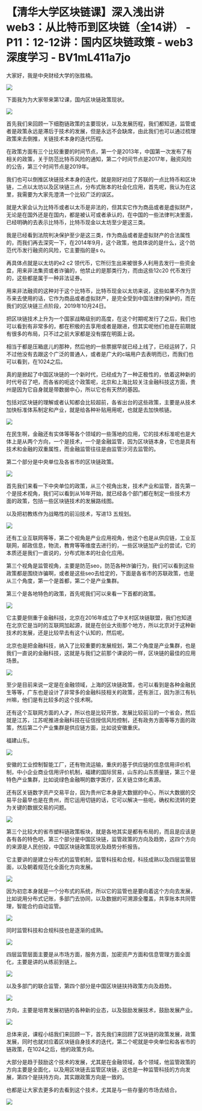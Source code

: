 # 【清华大学区块链课】深入浅出讲web3：从比特币到区块链（全14讲） - P11：12-12讲：国内区块链政策 - web3深度学习 - BV1mL411a7jo

大家好，我是中央财经大学的张胜楠。

![](img/b5fa0366f7e40a89808633cbfea07623_1.png)

下面我为为大家带来第12课，国内区块链政策现状。

![](img/b5fa0366f7e40a89808633cbfea07623_3.png)

首先我们来回顾一下细胞链政策的主要现状，以及发展历程，我们都知道，监管或者是政策永远是滞后于技术的发展，但是永远不会缺席，由此我们也可以通过梳理政策来去倒推，关链技术本身的迭代历程。

在政策方面有三个比较重要的时间节点，第一个是2013年，中国第一次发布了有相关的政策，关于防范比特币风险的通知，第二个时间节点是2017年，融资风险的公告，第三个时间节点是2019年。

我们也可以倒推区块链技术本身的迭代，就是刚好对应了苏联的一点比特币和区块链，二点以太坊以及区块链三点，分布式账本的社会化应用，首先呢，我认为在这里，我需要为大家先澄清一个比较广泛的误区。

就是大家会认为比特币或者以太币是非法的，但其实它作为商品或者是虚拟财产，无论是在国外还是在国内，都是被认可或者承认的，在中国的一些法律判决里面，已经明确的去表示比特币，比特币现金以太坊至少是这三类。

我是已经看到法院判决保护至少是这三类，作为商品或者是虚拟财产的合法属性的，而我们再去深究一下，在2014年9月，这个政策，他具体说的是什么，这个防范代币发行融资的风险，它主要指的是s o。

再具体点就是以太坊的e2 c2 领代币，它所衍生出来被很多人利用去发行一些资金盘，用来非法集资或者诈骗的，他禁止的是那类行为，而由这些12c20 代币发行的，这些都是属于一种非法证券。

用来非法融资的这种对于这个比特币，比特币现金以太坊来说，这些如果不作为货币来去使用的话，它作为商品或者虚拟财产，是完全受到中国法律的保护的，而在我们的区块链三点阶段，2019年10月24日。

把区块链技术上升为一个国家战略级别的高度，在这个时期呢发行了之后，我们也可以看到有非常多的，都在积极的去享用或者是跟进，但其实呢他们也是在前期就有很多的布局，只不过之前大家都是没有摆在明面上说。

相当于都是压箱底儿的那种，然后他的一些票据早就已经上线了，已经运转了，只不过他没有去跟这个广泛的普通人，或者是广大的c端用户去表明而已，而我们也可以看到，在1024之后。

真的是掀起了中国区块链的一个新时代，已经成为了一种正极性的，依着这种新的时代号召了吧，而各省的呃这个政策呢，北京和上海比较关注金融科技这方面，贵州是因为它自身就是带数据中心，所以它也有天然的基因。

包括对区块链的理解或者认知都会比较超前，各省出台的这些政策，主要是从技术加快标准体系制定和产业，就是给各种补贴用用呢，也就是去加快核链。



![](img/b5fa0366f7e40a89808633cbfea07623_5.png)

在民生啊，金融还有实体等等各个领域的一些落地的应用，它的技术标准呢也是大体上是从两个方向，一个是技术，一个是金融监管，因为区块链本身，它也是具有技术和金融的双重属性，而金融监管往往是由监管沙河去监管的。

第二个部分是中央单位及各省市的区块链政策。

![](img/b5fa0366f7e40a89808633cbfea07623_7.png)

首先我们来看一下中央单位的政策，从三个视角出发，技术产业和监管，首先第一个是技术视角，我们可以看到从16年开始，就已经各个部门都在制定一些技术方面的政策，包括一些区块链技术的发展路线图。

以及把初教练作为战略性的前沿技术，写进13 五规划。

![](img/b5fa0366f7e40a89808633cbfea07623_9.png)

还有工业互联网等等，第二个视角是产业应用视角，他这个也是从供应链，工业互联网，邮政信息，物流，教育等等维度去进行的，一些区块链加产业的尝试，它的本质还是我们一直说的，分布式账本的社会化应用。

第三个视角是监管视角，主要是防范seo，防范各种诈骗行为，我们可以看到这些政策都是围绕诈骗啊，或者是这些seo去给定的，下面是各省市的苏联政策，也是从三个角度，第一个是首都，第二个是产业集群。

第三个是各地特色的政策，首先呢我们可以来看一下首都的政策。

![](img/b5fa0366f7e40a89808633cbfea07623_11.png)

它主要是侧重于金融科技，北京在2016年成立了中关村区块链联盟，我们也知道在北京它是当时的互联网加起源，就是在创业大街那个地方，所以北京对于这种新技术的发展，还是比较早去有这个认知的，然后呢。

北京也是把金融科技，纳入了比较重要的发展规划，第二个角度是产业集群，也是我们一直说的金融科技，这就是与我们之前那个课说的一样，区块链的最佳的应用场景。



![](img/b5fa0366f7e40a89808633cbfea07623_13.png)

至少是目前来说一定是在金融领域，上海的区块链政策，也可以看到是各种金融民生等等，广东也是设计了非常多的金融科技相关的政策，还有浙江，因为浙江有杭州嘛，他们是有比较多的这个技术啊。

还有这个互联网方面的人才，所以也是比较开放，发展比较前沿的一个省会，然后就是江苏，江苏呢推进金融科技在征信授信风险控制，还有政务方面等等方面的政策，然后第二个产业集群是供应链方面，比如说安徽重庆。

福建山东。

![](img/b5fa0366f7e40a89808633cbfea07623_15.png)

安徽的工业控制智能工厂，还有物流运输，重庆的基于供应链的信息信用评价机制，中小企业商业信用评价机制，福建的国际贸易，山东的山东质量链，第三个是特色产业集群，比如说绿色金融啊的数字医疗，区关链立体化素源。

还有区关链数字资产交易平台，因为贵州它本身是大数据的中心，所以大数据的交易平台最早也是在贵州，而它运用切链的话，它可以解决一些呃，确权和流转的更为关键的数据交易的问题。



![](img/b5fa0366f7e40a89808633cbfea07623_17.png)

第三个比较大的省市塑料链政策板块，就是各地其实是都有布局的，而且是应该是各有各的特色吧，第三个部分是中国区块链，监管政策的方向及趋势，这四个方向的来源是人民创投，中国区块链政策现状及趋势分析报告。

它主要讲的是建立分布式的监管机制，监管科技和合规，科技成熟以及四层监管层面，以及朝着规范化全面化方向发展。



![](img/b5fa0366f7e40a89808633cbfea07623_19.png)

因为初恋本身就是一个分布式的系统，所以它的监管也是要向着这个方向去发展，比如说用分布式记账，多部门去协同，以及数据的可溯源全覆盖，共享账本共同管理，智能合约自动监管。



![](img/b5fa0366f7e40a89808633cbfea07623_21.png)

同时监管科技和合规科技也是逐渐的成熟。

![](img/b5fa0366f7e40a89808633cbfea07623_23.png)

四层监管层面主要是从市场方面，服务方面，加密资产方面和信息管理方面全面化，主要是讲的从练前到链上。

![](img/b5fa0366f7e40a89808633cbfea07623_25.png)

以及多部门的联合监管，第四个部分是中国区块链扶持政策方向及趋势。

![](img/b5fa0366f7e40a89808633cbfea07623_27.png)

方向，主要是培育发展初链的各种新的业态，以及鼓励发展技术，鼓励发展产业。

![](img/b5fa0366f7e40a89808633cbfea07623_29.png)

总体来说，课程小结我们来回顾一下，首先我们来回顾了区块链的政策发展，政策发展，同时也就对应着区块链自身技术的迭代，第二个呢就是中央单位和各省市的链政策，在1024之后，他的政策方向。

大部分是趋于鼓励这个技术的发展，尤其是在金融领域，各个领域，他监管政策的方向主要是全面化，以及用区块链去监管区块链，这也是一种监管科技的方向发展，第四个是扶持方向，其实跟政策方向是一致的。

也都是让大家去更多的去看到这个技术，尤其是与一些存量的市场去结合。

![](img/b5fa0366f7e40a89808633cbfea07623_31.png)